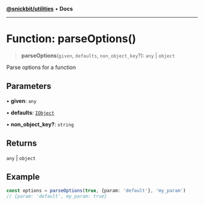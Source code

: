 [**@snickbit/utilities**](../README.md) • **Docs**

***

# Function: parseOptions()

> **parseOptions**(`given`, `defaults`, `non_object_key`?): `any` \| `object`

Parse options for a function

## Parameters

• **given**: `any`

• **defaults**: [`IObject`](../type-aliases/IObject.md)

• **non\_object\_key?**: `string`

## Returns

`any` \| `object`

## Example

```ts
const options = parseOptions(true, {param: 'default'}, 'my_param')
// {param: 'default', my_param: true}
```
